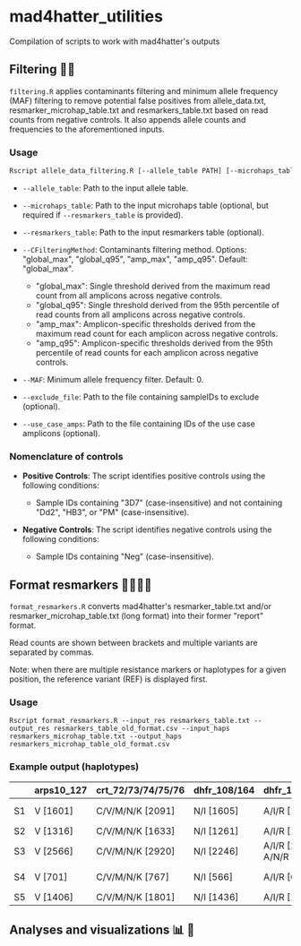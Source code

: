 # mad4hatter_utilities

Compilation of scripts to work with mad4hatter's outputs

## Filtering 💩🧹

`filtering.R` applies contaminants filtering and minimum allele frequency (MAF) filtering to remove potential false positives from allele_data.txt, resmarker_microhap_table.txt and resmarkers_table.txt based on read counts from negative controls. It also appends allele counts and frequencies to the aforementioned inputs.

### Usage

```bash
Rscript allele_data_filtering.R [--allele_table PATH] [--microhaps_table PATH] [--resmarker_table PATH] [--CFilteringMethod METHOD] [--MAF VALUE] [--exclude_file PATH] [--use_case_amps PATH]
```

- `--allele_table`: Path to the input allele table.
  
- `--microhaps_table`: Path to the input microhaps table (optional, but required if `--resmarkers_table` is provided).

- `--resmarkers_table`: Path to the input resmarkers table (optional).

- `--CFilteringMethod`: Contaminants filtering method. Options: "global_max", "global_q95", "amp_max", "amp_q95". Default: "global_max".

  - "global_max": Single threshold derived from the maximum read count from all amplicons across negative controls.
  - "global_q95": Single threshold derived from the 95th percentile of read counts from all amplicons across negative controls.
  - "amp_max": Amplicon-specific thresholds derived from the maximum read count for each amplicon across negative controls.
  - "amp_q95": Amplicon-specific thresholds derived from the 95th percentile of read counts for each amplicon across negative controls.

- `--MAF`: Minimum allele frequency filter. Default: 0.

- `--exclude_file`: Path to the file containing sampleIDs to exclude (optional).
  
- `--use_case_amps`: Path to the file containing IDs of the use case amplicons (optional).

### Nomenclature of controls

- **Positive Controls**: The script identifies positive controls using the following conditions:
  - Sample IDs containing "3D7" (case-insensitive) and not containing "Dd2", "HB3", or "PM" (case-insensitive).

- **Negative Controls**: The script identifies negative controls using the following conditions:
  - Sample IDs containing "Neg" (case-insensitive).

## Format resmarkers 💅💇‍♀️✨

`format_resmarkers.R` converts mad4hatter's resmarker_table.txt and/or resmarker_microhap_table.txt (long format) into their former "report" format. 

Read counts are shown between brackets and multiple variants are separated by commas.

Note: when there are multiple resistance markers or haplotypes for a given position, the reference variant (REF) is displayed first.

### Usage

```shell
Rscript format_resmarkers.R --input_res resmarkers_table.txt --output_res resmarkers_table_old_format.csv --input_haps resmarkers_microhap_table.txt --output_haps resmarkers_microhap_table_old_format.csv
```
### Example output (haplotypes)

|              | arps10_127 | crt_72/73/74/75/76 | dhfr_108/164 | dhfr_16/51/59 | dhfr_185 | dhps_431/436/437 |
|--------------|------------|---------------------|--------------|--------------|----------|------------------|
| S1  | V [1601]   | C/V/M/N/K [2091]   | N/I [1605]   | A/I/R [1403]   | T [460]  | I/S/G [373], I/A/A [1753] |
| S2  | V [1316]   | C/V/M/N/K [1633]   | N/I [1261]   | A/I/R [1425]   | T [479]  | I/S/G [1741]     |
| S3  | V [2566]   | C/V/M/N/K [2920]   | N/I [2246]   | A/I/R [2293], A/N/R [137] | T [758]  | I/S/G [2811]     |
| S4  | V [701]    | C/V/M/N/K [767]    | N/I [566]    | A/I/R [649]    | T [298]  | I/S/G [651], I/S/A [125] |
| S5| V [1406]   | C/V/M/N/K [1801]   | N/I [1436]   | A/I/R [1223]   | [NA]     | I/S/G [1814]     |



## Analyses and visualizations 📊 👀
